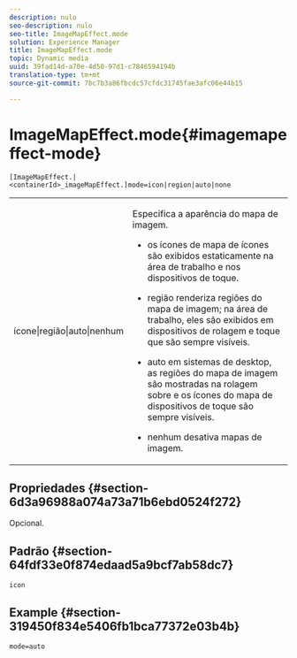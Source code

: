 ```yaml
---
description: nulo
seo-description: nulo
seo-title: ImageMapEffect.mode
solution: Experience Manager
title: ImageMapEffect.mode
topic: Dynamic media
uuid: 39fad14d-a70e-4d50-97d1-c7846594194b
translation-type: tm+mt
source-git-commit: 7bc7b3a86fbcdc57cfdc31745fae3afc06e44b15

---
```



# ImageMapEffect.mode{#imagemapeffect-mode}

`[ImageMapEffect.|<containerId>_imageMapEffect.]mode=icon|region|auto|none`

<table id="table_4A3D7D66D76A403199303155318D0DE1"> 
 <tbody> 
  <tr> 
   <td colname="col1"> <p> <span class="codeph"> ícone|região|auto|nenhum </span> </p> </td> 
   <td colname="col2"> <p>Especifica a aparência do mapa de imagem. </p> <p> 
     <ul id="ul_DDA49C152718486E853213E6FC2182B2"> 
      <li id="li_18F86AB4D2F544319CCDF7BE376ABA53"> <p> <span class="codeph"> os ícones de </span> mapa de ícones são exibidos estaticamente na área de trabalho e nos dispositivos de toque. </p> </li> 
      <li id="li_F8832681CDD6456E9147A37C99BAFFED"> <p> <span class="codeph"> região </span> renderiza regiões do mapa de imagem; na área de trabalho, eles são exibidos em dispositivos de rolagem e toque que são sempre visíveis. </p> </li> 
      <li id="li_9F7DD686E8104AEB944505363F433C0F"> <p> <span class="codeph"> auto </span> em sistemas de desktop, as regiões do mapa de imagem são mostradas na rolagem sobre e os ícones do mapa de dispositivos de toque são sempre visíveis. </p> </li> 
      <li id="li_7CB644F3A029480293B46F44FF8D03B6"> <p> <span class="codeph"> nenhum </span> desativa mapas de imagem. </p> </li> 
     </ul> </p> </td> 
  </tr> 
 </tbody> 
</table>

## Propriedades {#section-6d3a96988a074a73a71b6ebd0524f272}

Opcional.

## Padrão {#section-64fdf33e0f874edaad5a9bcf7ab58dc7}

`icon`

## Example {#section-319450f834e5406fb1bca77372e03b4b}

`mode=auto`
